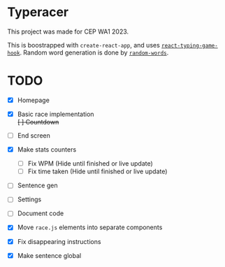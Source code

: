 # Typeracer

This project was made for CEP WA1 2023.

This is boostrapped with `create-react-app`, and uses [`react-typing-game-hook`](https://github.com/jokarz/react-typing-game-hook).
Random word generation is done by [`random-words`](https://github.com/apostrophecms/random-words).

# TODO

- [x] Homepage
- [x] Basic race implementation  
~~[ ] Countdown~~
- [ ] End screen
- [x] Make stats counters
  - [ ] Fix WPM (Hide until finished or live update)
  - [ ] Fix time taken (Hide until finished or live update)
- [ ] Sentence gen
- [ ] Settings
- [ ] Document code

- [x] Move `race.js` elements into separate components
- [x] Fix disappearing instructions
- [x] Make sentence global
